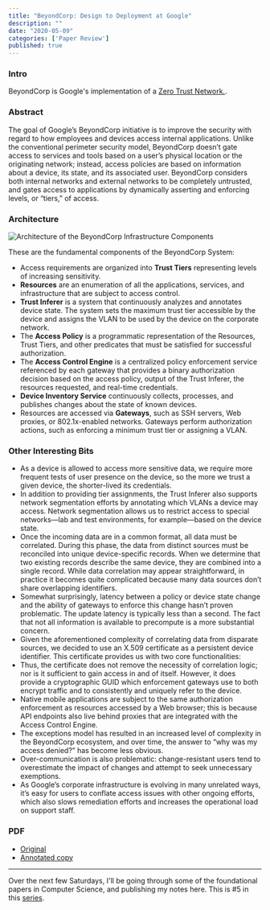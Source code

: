 ```yaml
---
title: "BeyondCorp: Design to Deployment at Google"
description: ""
date: "2020-05-09"
categories: ['Paper Review']
published: true
---
```


### Intro

BeyondCorp is Google's implementation of a [Zero Trust Network.](https://stratechery.com/2020/zero-trust-information/).

### Abstract

The goal of Google’s BeyondCorp initiative is to improve the security with regard to how employees and devices access internal applications. Unlike the conventional perimeter security model, BeyondCorp doesn’t gate access to services and tools based on a user’s physical location or the originating network; instead, access policies are based on information about a device, its state, and its associated user. BeyondCorp considers both internal networks and external networks to be completely untrusted, and gates access to applications by dynamically asserting and enforcing levels, or “tiers,” of access.

### Architecture

![Architecture of the BeyondCorp Infrastructure Components](/assets/blog/beyondcorp/beyondcorp-architecture.png)

These are the fundamental components of the BeyondCorp System:
- Access requirements are organized into **Trust Tiers** representing levels of increasing sensitivity.
- **Resources** are an enumeration of all the applications, services, and infrastructure that are subject to access control.
- **Trust Inferer** is a system that continuously analyzes and annotates device state. The system sets the maximum trust tier accessible by the device and assigns the VLAN to be used by the device on the corporate network.
- The **Access Policy** is a programmatic representation of the Resources, Trust Tiers, and other predicates that must be satisfied for successful authorization.
- The **Access Control Engine** is a centralized policy enforcement service referenced by each gateway that provides a binary authorization decision based on the access policy, output of the Trust Inferer, the resources requested, and real-time credentials.
- **Device Inventory Service** continuously collects, processes, and publishes changes about the state of known devices.
- Resources are accessed via **Gateways**, such as SSH servers, Web proxies, or 802.1x-enabled networks. Gateways perform authorization actions, such as enforcing a minimum trust tier or assigning a VLAN.

### Other Interesting Bits

- As a device is allowed to access more sensitive data, we require more frequent tests of user presence on the device, so the more we trust a given device, the shorter-lived its credentials.
- In addition to providing tier assignments, the Trust Inferer also supports network segmentation efforts by annotating which VLANs a device may access. Network segmentation allows us to restrict access to special networks—lab and test environments, for example—based on the device state.
- Once the incoming data are in a common format, all data must be correlated. During this phase, the data from distinct sources must be reconciled into unique device-specific records. When we determine that two existing records describe the same device, they are combined into a single record. While data correlation may appear straightforward, in practice it becomes quite complicated because many data sources don’t share overlapping identifiers.
- Somewhat surprisingly, latency between a policy or device state change and the ability of gateways to enforce this change hasn’t proven problematic. The update latency is typically less than a second. The fact that not all information is available to precompute is a more substantial concern.
- Given the aforementioned complexity of correlating data from disparate sources, we decided to use an X.509 certificate as a persistent device identifier. This certificate provides us with two core functionalities:
- Thus, the certificate does not remove the necessity of correlation logic; nor is it sufficient to gain access in and of itself. However, it does provide a cryptographic GUID which enforcement gateways use to both encrypt traffic and to consistently and uniquely refer to the device.
- Native mobile applications are subject to the same authorization enforcement as resources accessed by a Web browser; this is because API endpoints also live behind proxies that are integrated with the Access Control Engine.
- The exceptions model has resulted in an increased level of complexity in the BeyondCorp ecosystem, and over time, the answer to “why was my access denied?” has become less obvious.
- Over-communication is also problematic: change-resistant users tend to overestimate the impact of changes and attempt to seek unnecessary exemptions.
- As Google’s corporate infrastructure is evolving in many unrelated ways,
it’s easy for users to conflate access issues with other ongoing efforts, which also slows remediation efforts and increases the operational load on support staff.

### PDF

* [Original](https://storage.googleapis.com/pub-tools-public-publication-data/pdf/44860.pdf)
* [Annotated copy](/assets/blog/beyondcorp/beyondcorp-annotated.pdf)

---
Over the next few Saturdays, I'll be going through some of the foundational papers in Computer Science, and publishing my notes here. This is #5 in this [series](https://anantjain.dev/#paper-reviews).